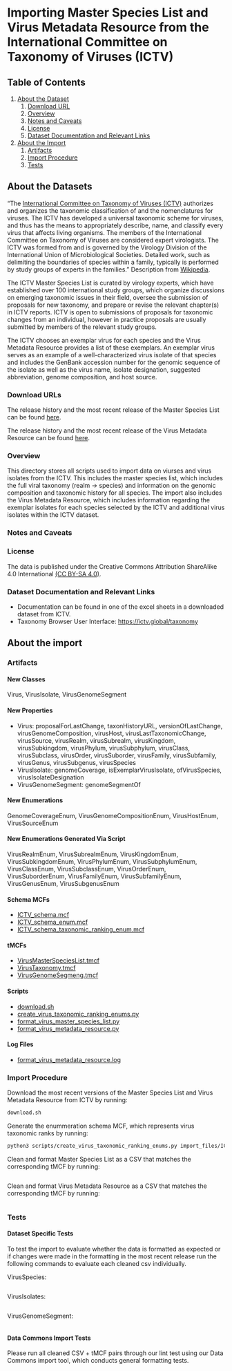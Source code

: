
# Importing Master Species List and Virus Metadata Resource from the International Committee on Taxonomy of Viruses (ICTV)

## Table of Contents

1. [About the Dataset](#about-the-dataset)
    1. [Download URL](#download-urls)
    2. [Overview](#overview)
    3. [Notes and Caveats](#notes-and-caveats)
    4. [License](#license)
    5. [Dataset Documentation and Relevant Links](#dataset-documentation-and-relevant-links)
2. [About the Import](#about-the-import)
    1. [Artifacts](#artifacts)
    2. [Import Procedure](#import-procedure)
    3. [Tests](#tests)


## About the Datasets
“The [International Committee on Taxonomy of Viruses (ICTV)](https://ictv.global/) authorizes and organizes the taxonomic classification of and the nomenclatures for viruses. The ICTV has developed a universal taxonomic scheme for viruses, and thus has the means to appropriately describe, name, and classify every virus that affects living organisms. The members of the International Committee on Taxonomy of Viruses are considered expert virologists. The ICTV was formed from and is governed by the Virology Division of the International Union of Microbiological Societies. Detailed work, such as delimiting the boundaries of species within a family, typically is performed by study groups of experts in the families.” Description from [Wikipedia](https://en.wikipedia.org/wiki/International_Committee_on_Taxonomy_of_Viruses).

The ICTV Master Species List is curated by virology experts, which have established over 100 international study groups, which organize discussions on emerging taxonomic issues in their field, oversee the submission of proposals for new taxonomy, and prepare or revise the relevant chapter(s) in ICTV reports. ICTV is open to submissions of proposals for taxonomic changes from an individual, however in practice proposals are usually submitted by members of the relevant study groups.

The ICTV chooses an exemplar virus for each species and the Virus Metadata Resource provides a list of these exemplars. An exemplar virus serves as an example of a well-characterized virus isolate of that species and includes the GenBank accession number for the genomic sequence of the isolate as well as the virus name, isolate designation, suggested abbreviation, genome composition, and host source.

### Download URLs

The release history and the most recent release of the Master Species List can be found [here](https://ictv.global/msl).

The release history and the most recent release of the Virus Metadata Resource can be found [here](https://ictv.global/vmr).


### Overview

This directory stores all scripts used to import data on viurses and virus isolates from the ICTV. This includes the master species list, which includes the full viral taxonomy (realm -> species) and information on the genomic composition and taxonomic history for all species. The import also includes the Virus Metadata Resource, which includes information regarding the exemplar isolates for each species selected by the ICTV and additional virus isolates within the ICTV dataset.


### Notes and Caveats



### License

The data is published under the Creative Commons Attribution ShareAlike 4.0 International [(CC BY-SA 4.0)](https://creativecommons.org/licenses/by-sa/4.0/).
 
### Dataset Documentation and Relevant Links

- Documentation can be found in one of the excel sheets in a downloaded dataset from ICTV.
- Taxonomy Browser User Interface: https://ictv.global/taxonomy

## About the import

### Artifacts

#### New Classes

Virus, VirusIsolate, VirusGenomeSegment

#### New Properties

- Virus: proposalForLastChange, taxonHistoryURL, versionOfLastChange, virusGenomeComposition, virusHost, virusLastTaxonomicChange, virusSource, virusRealm, virusSubrealm, virusKingdom, virusSubkingdom, virusPhylum, virusSubphylum, virusClass, virusSubclass, virusOrder, virusSuborder, virusFamily, virusSubfamily, virusGenus, virusSubgenus, virusSpecies
- VirusIsolate: genomeCoverage, isExemplarVirusIsolate, ofVirusSpecies, virusIsolateDesignation
- VirusGenomeSegment: genomeSegmentOf

#### New Enumerations

GenomeCoverageEnum, VirusGenomeCompositionEnum, VirusHostEnum, VirusSourceEnum

#### New Enumerations Generated Via Script

VirusRealmEnum, VirusSubrealmEnum, VirusKingdomEnum, VirusSubkingdomEnum, VirusPhylumEnum, VirusSubphylumEnum, VirusClassEnum, VirusSubclassEnum, VirusOrderEnum, VirusSuborderEnum, VirusFamilyEnum, VirusSubfamilyEnum, VirusGenusEnum, VirusSubgenusEnum

#### Schema MCFs

- [ICTV_schema.mcf](https://github.com/datacommonsorg/schema/blob/main/biomedical_schema/ICTV_schema.mcf)
- [ICTV_schema_enum.mcf](https://github.com/datacommonsorg/schema/blob/main/biomedical_schema/ICTV_schema_enum.mcf)
- [ICTV_schema_taxonomic_ranking_enum.mcf](https://github.com/datacommonsorg/schema/blob/main/biomedical_schema/ICTV_schema_taxonomic_ranking_enum.mcf)

#### tMCFs

- [VirusMasterSpeciesList.tmcf](https://github.com/datacommonsorg/data/new/master/scripts/biomedical/ICTV_Taxonomy/tMCFs/VirusMasterSpeciesList.tmcf)
- [VirusTaxonomy.tmcf](https://github.com/datacommonsorg/data/new/master/scripts/biomedical/ICTV_Taxonomy/tMCFs/VirusTaxonomy.tmcf)
- [VirusGenomeSegmeng.tmcf](https://github.com/datacommonsorg/data/new/master/scripts/biomedical/ICTV_Taxonomy/tMCFs/VirusGenomeSegment.tmcf)

#### Scripts 

- [download.sh](https://github.com/datacommonsorg/data/new/master/scripts/biomedical/ICTV_Taxonomy/scripts/download.sh)
- [create_virus_taxonomic_ranking_enums.py](https://github.com/datacommonsorg/data/new/master/scripts/biomedical/ICTV_Taxonomy/scripts/create_virus_taxonomic_ranking_enums.py)
- [format_virus_master_species_list.py](https://github.com/datacommonsorg/data/new/master/scripts/biomedical/ICTV_Taxonomy/scripts/format_virus_master_species_list.py)
- [format_virus_metadata_resource.py](https://github.com/datacommonsorg/data/new/master/scripts/biomedical/ICTV_Taxonomy/scripts/format_virus_metadata_resource.py)

#### Log Files

- [format_virus_metadata_resource.log](https://github.com/datacommonsorg/data/new/master/scripts/biomedical/ICTV_Taxonomy/logs/format_virus_metadata_resource.log)

### Import Procedure

Download the most recent versions of the Master Species List and Virus Metadata Resource from ICTV by running:

```bash
download.sh
```

Generate the enummeration schema MCF, which represents virus taxonomic ranks by running:

```bash
python3 scripts/create_virus_taxonomic_ranking_enums.py import_files/ICTV_Master_Species_List_2021_v3.xlsx ICTV_schema_taxonomic_ranking_enum.mcf
```

Clean and format Master Species List as a CSV that matches the corresponding tMCF by running:

```bash
```

Clean and format Virus Metadata Resource as a CSV that matches the corresponding tMCF by running:

```bash
```

### Tests

#### Dataset Specific Tests

To test the import to evaluate whether the data is formatted as expected or if changes were made in the formatting in the most recent release run the following commands to evaluate each cleaned csv individually.

VirusSpecies:
```bash
```

VirusIsolates:
```bash
```

VirusGenomeSegment:
```bash
```

#### Data Commons Import Tests

Please run all cleaned CSV + tMCF pairs through our lint test using our Data Commons import tool, which conducts general formatting tests.
